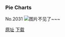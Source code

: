 ### Pie Charts
No.2031
![图片不见了~~~](https://imgs.xkcd.com/comics/pie_charts.png)

[原址](https://xkcd.com//2031) [下载](https://imgs.xkcd.com/comics/pie_charts.png)

